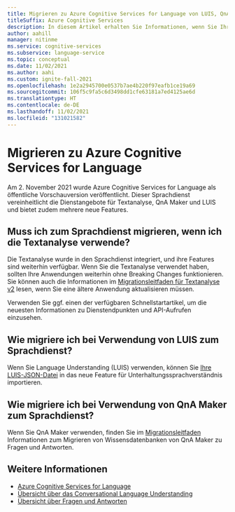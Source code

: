 ```yaml
---
title: Migrieren zu Azure Cognitive Services for Language von LUIS, QnA Maker und Textanalyse
titleSuffix: Azure Cognitive Services
description: In diesem Artikel erhalten Sie Informationen, wenn Sie Ihre Anwendungen von LUIS, QnA Maker und Textanalyse migrieren müssen.
author: aahill
manager: nitinme
ms.service: cognitive-services
ms.subservice: language-service
ms.topic: conceptual
ms.date: 11/02/2021
ms.author: aahi
ms.custom: ignite-fall-2021
ms.openlocfilehash: 1e2a2945700e0537b7ae4b220f97eafb1ce19a69
ms.sourcegitcommit: 106f5c9fa5c6d3498dd1cfe63181a7ed4125ae6d
ms.translationtype: HT
ms.contentlocale: de-DE
ms.lasthandoff: 11/02/2021
ms.locfileid: "131021582"
---
```

# <a name="migrating-to-azure-cognitive-service-for-language"></a>Migrieren zu Azure Cognitive Services for Language

Am 2. November 2021 wurde Azure Cognitive Services for Language als öffentliche Vorschauversion veröffentlicht. Dieser Sprachdienst vereinheitlicht die Dienstangebote für Textanalyse, QnA Maker und LUIS und bietet zudem mehrere neue Features. 

## <a name="do-i-need-to-migrate-to-the-language-service-if-i-am-using-text-analytics"></a>Muss ich zum Sprachdienst migrieren, wenn ich die Textanalyse verwende?

Die Textanalyse wurde in den Sprachdienst integriert, und ihre Features sind weiterhin verfügbar. Wenn Sie die Textanalyse verwendet haben, sollten Ihre Anwendungen weiterhin ohne Breaking Changes funktionieren. Sie können auch die Informationen im [Migrationsleitfaden für Textanalyse v2](migrate-from-text-analytics-v2.md) lesen, wenn Sie eine ältere Anwendung aktualisieren müssen. 

Verwenden Sie ggf. einen der verfügbaren Schnellstartartikel, um die neuesten Informationen zu Dienstendpunkten und API-Aufrufen einzusehen. 

## <a name="how-do-i-migrate-to-the-language-service-if-i-am-using-luis"></a>Wie migriere ich bei Verwendung von LUIS zum Sprachdienst?

Wenn Sie Language Understanding (LUIS) verwenden, können Sie [Ihre LUIS-JSON-Datei](../conversational-language-understanding/concepts/backwards-compatibility.md) in das neue Feature für Unterhaltungssprachverständnis importieren. 

## <a name="how-do-i-migrate-to-the-language-service-if-i-am-using-qna-maker"></a>Wie migriere ich bei Verwendung von QnA Maker zum Sprachdienst?

Wenn Sie QnA Maker verwenden, finden Sie im [Migrationsleitfaden](../question-answering/how-to/migrate-qnamaker.md) Informationen zum Migrieren von Wissensdatenbanken von QnA Maker zu Fragen und Antworten.

## <a name="see-also"></a>Weitere Informationen

* [Azure Cognitive Services for Language](../overview.md)
* [Übersicht über das Conversational Language Understanding](../conversational-language-understanding/overview.md)
* [Übersicht über Fragen und Antworten](../question-answering/overview.md)
